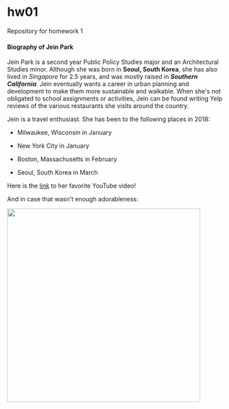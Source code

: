 # hw01
Repository for homework 1

#### Biography of Jein Park

Jein Park is a second year Public Policy Studies major and an Architectural Studies minor. Although she was born in **Seoul, South Korea**, she has also lived in _Singapore_ for 2.5 years, and was mostly raised in _**Southern California**_. Jein eventually wants a career in urban planning and development to make them more sustainable and walkable. When she's not obligated to school assignments or activities, Jein can be found writing Yelp reviews of the various restaurants she visits around the country.

Jein is a travel enthusiast. She has been to the following places in 2018:

- Milwaukee, Wisconsin in January

- New York City in January

- Boston, Massachusetts in February

- Seoul, South Korea in March

Here is the [link](https://www.youtube.com/watch?v=oqvaVpZzc7Q) to her favorite YouTube video!

And in case that wasn't enough adorableness:

<left><img src="http://i64.tinypic.com/23lh4s8.jpg" width="450">
